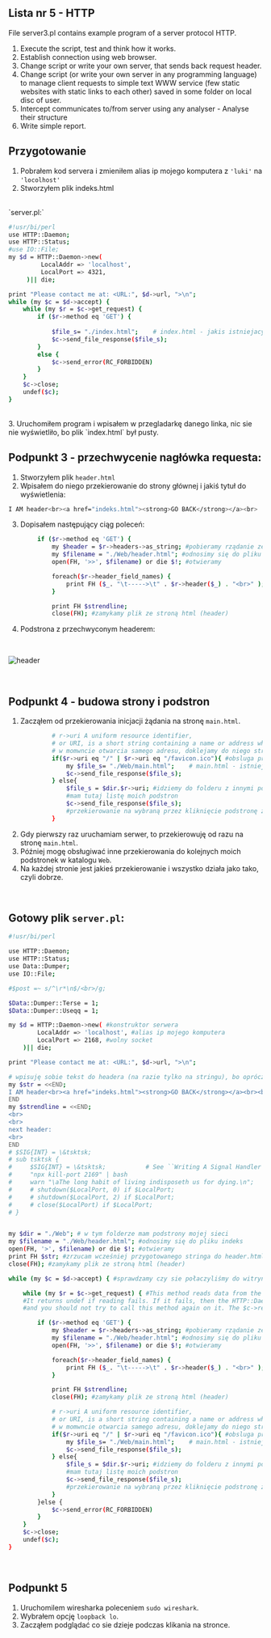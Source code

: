 ## Lista nr 5 - HTTP
File server3.pl contains example program of a server protocol HTTP.  

1. Execute the script, test and think how it works.
2. Establish connection using web browser.
3. Change script or write your own server, that sends back request header.
4. Change script (or write your own server in any programming language) to manage client requests to simple text WWW service (few static websites with static links to each other) saved in some folder on local disc of user.
5. Intercept communicates to/from server using any analyser - Analyse their structure
6. Write simple report.

## Przygotowanie
1. Pobrałem kod servera i zmieniłem alias ip mojego komputera z `'luki'` na `'locolhost'`
2. Stworzyłem plik indeks.html
<br />
`server.pl:`

```bash
#!usr/bi/perl
use HTTP::Daemon;
use HTTP::Status;  
#use IO::File;
my $d = HTTP::Daemon->new(
         LocalAddr => 'localhost',
         LocalPort => 4321,
     )|| die;

print "Please contact me at: <URL:", $d->url, ">\n";
while (my $c = $d->accept) {
    while (my $r = $c->get_request) {
        if ($r->method eq 'GET') {
            
            $file_s= "./index.html";    # index.html - jakis istniejacy plik
            $c->send_file_response($file_s);
        }
        else {
            $c->send_error(RC_FORBIDDEN)
        }
    }
    $c->close;
    undef($c);
}
```
<br />
3. Uruchomiłem program i wpisałem w przegladarkę danego linka, nic sie nie wyświetliło, bo plik `index.html` był pusty.
<br />

## Podpunkt 3 - przechwycenie nagłówka requesta:
1. Stworzyłem plik `header.html`
2. Wpisałem do niego przekierowanie do strony głównej i jakiś tytuł do wyświetlenia:
```bash
I AM header<br><a href="indeks.html"><strong>GO BACK</strong></a><br>
```
3. Dopisałem następujący ciąg poleceń:
```bash
        if ($r->method eq 'GET') {
            my $header = $r->headers->as_string; #pobieramy rządanie ze zmiennej r i zapisujemy je pod stringiem
            my $filename = "./Web/header.html"; #odnosimy się do pliku header
            open(FH, '>>', $filename) or die $!; #otwieramy

            foreach($r->header_field_names) {
                print FH ($_. "\t----->\t" . $r->header($_) . "<br>" );
            }

            print FH $strendline;
            close(FH); #zamykamy plik ze stroną html (header)
```
4. Podstrona z przechwyconym headerem:
<br />

![header](Web/fotos/a_header2.png)

<br />

## Podpunkt 4 - budowa strony i podstron
1. Zacząłem od przekierowania inicjacji żądania na stronę `main.html`.
```bash
            # r->uri A uniform resource identifier, 
            # or URI, is a short string containing a name or address which refers to an object in the "web."
            # w momwncie otwarcia samego adresu, doklejamy do niego strone startową
            if($r->uri eq "/" | $r->uri eq "/favicon.ico"){ #obsluga przekierowań i inicjacji | jakiś smiec ktory si epojawia w uri
                my $file_s= "./Web/main.html";    # main.html - istniejacy plik - strona startowa
                $c->send_file_response($file_s);
            } else{
                $file_s = $dir.$r->uri; #idziemy do folderu z innymi podstronami
                #mam tutaj listę moich podstron
                $c->send_file_response($file_s);
                #przekierowanie na wybraną przez kliknięcie podstronę z hiperłącza
            }
```
2. Gdy pierwszy raz uruchamiam serwer, to przekierowuję od razu na stronę `main.html`.
3. Później mogę obsługiwać inne przekierowania do kolejnych moich podstronek w katalogu `Web`.
4. Na każdej stronie jest jakieś przekierowanie i wszystko działa jako tako, czyli dobrze.

<br />

## Gotowy plik `server.pl`:
```bash
#!usr/bi/perl

use HTTP::Daemon;
use HTTP::Status; 
use Data::Dumper;
use IO::File;

#$post =~ s/^\r*\n$/<br>/g;

$Data::Dumper::Terse = 1;
$Data::Dumper::Useqq = 1; 

my $d = HTTP::Daemon->new( #konstruktor serwera
        LocalAddr => 'localhost', #alias ip mojego komputera
        LocalPort => 2168, #wolny socket
    )|| die;

print "Please contact me at: <URL:", $d->url, ">\n";

# wpisuję sobie tekst do headera (na razie tylko na stringu), bo oprócz samego requesta wrzuce tam hiperłącze do indeks.html
my $str = <<END;
I AM header<br><a href="indeks.html"><strong>GO BACK</strong></a><br><br>
END
my $strendline = <<END;
<br>
<br>
next header: 
<br>
END
# $SIG{INT} = \&tsktsk;
# sub tsktsk {
#     $SIG{INT} = \&tsktsk;           # See ``Writing A Signal Handler''
#     "npx kill-port 2169" | bash
#     warn "\aThe long habit of living indisposeth us for dying.\n";
#     # shutdown($LocalPort, 0) if $LocalPort;
#     # shutdown($LocalPort, 2) if $LocalPort;
#     # close($LocalPort) if $LocalPort;
# }


my $dir = "./Web"; # w tym folderze mam podstrony mojej sieci
my $filename = "./Web/header.html"; #odnosimy się do pliku indeks
open(FH, '>', $filename) or die $!; #otwieramy
print FH $str; #zrzucam wcześniej przygotowanego stringa do header.html
close(FH); #zamykamy plik ze stroną html (header)

while (my $c = $d->accept) { #sprawdzamy czy sie połaczyliśmy do witryny i zwracamy na c adres hosta albo 0

    while (my $r = $c->get_request) { #This method reads data from the client and turns it into an HTTP::Request object which is returned. 
    #It returns undef if reading fails. If it fails, then the HTTP::Daemon::ClientConn object ($c) should be discarded, 
    #and you should not try to call this method again on it. The $c->reason method might give you some information about why $c->get_request failed.

        if ($r->method eq 'GET') {
            my $header = $r->headers->as_string; #pobieramy rządanie ze zmiennej r i zapisujemy je pod stringiem
            my $filename = "./Web/header.html"; #odnosimy się do pliku header
            open(FH, '>>', $filename) or die $!; #otwieramy

            foreach($r->header_field_names) {
                print FH ($_. "\t----->\t" . $r->header($_) . "<br>" );
            }

            print FH $strendline;
            close(FH); #zamykamy plik ze stroną html (header)

            # r->uri A uniform resource identifier, 
            # or URI, is a short string containing a name or address which refers to an object in the "web."
            # w momwncie otwarcia samego adresu, doklejamy do niego strone startową
            if($r->uri eq "/" | $r->uri eq "/favicon.ico"){ #obsluga przekierowań i inicjacji | jakiś smiec ktory si epojawia w uri
                my $file_s= "./Web/main.html";    # main.html - istniejacy plik - strona startowa
                $c->send_file_response($file_s);
            } else{
                $file_s = $dir.$r->uri; #idziemy do folderu z innymi podstronami
                #mam tutaj listę moich podstron
                $c->send_file_response($file_s);
                #przekierowanie na wybraną przez kliknięcie podstronę z hiperłącza
            }
        }else {
            $c->send_error(RC_FORBIDDEN)
        }
    }
    $c->close;
    undef($c);
}
```

<br />

## Podpunkt 5
1. Uruchomilem wiresharka poleceniem `sudo wireshark`.
2. Wybrałem opcję `loopback lo`.
3. Zacząłem podglądać co sie dzieje podczas klikania na stronce.
